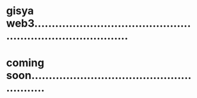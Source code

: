 # gisya web3................................................................................
# coming soon.........................................................
